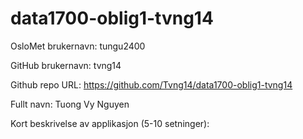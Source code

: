 # data1700-oblig1-tvng14
OsloMet brukernavn: tungu2400

GitHub brukernavn: tvng14

Github repo URL: https://github.com/Tvng14/data1700-oblig1-tvng14

Fullt navn: Tuong Vy Nguyen

Kort beskrivelse av applikasjon (5-10 setninger):